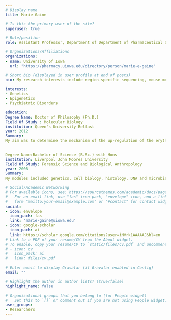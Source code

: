 ```yaml
---
# Display name
title: Marie Gaine

# Is this the primary user of the site?
superuser: true

# Role/position
role: Assistant Professor, Department of Department of Pharmaceutical Sciences and Experimental Therapeutics / Division of Division of Pharmaceutics and Translational Therapeutics

# Organizations/Affiliations
organizations:
- name: University of Iowa 
  url: "https://pharmacy.uiowa.edu/directory/person/marie-e-gaine"

# Short bio (displayed in user profile at end of posts)
bio: My research interests include region-specific sequencing, mouse models for disease using CRISPR.

interests:
- Genetics 
- Epigenetics
- Psychiatric Disorders

education:
Degree Name: Doctor of Philosophy (Ph.D.) 
Field Of Study : Molecular Biology
institution: Queen's University Belfast
year: 2012
Summary:
My aim was to determine the mechanism of the up-regulation of the erythropoietin receptor (EpoR) in acute lymphoblastic leukemia with the TEL-AML1 translocation. Specifically, I investigated DNA methylation, transcription factors and microRNAs in patient samples and cell lines with and without a chromosomal translocation.
  

Degree Name:Bachelor of Science (B.Sc.) with Hons 
institution: Liverpool John Moores University
Field Of Study: Forensic Science and Biological Anthropology
year: 2008
Summary: 
My modules included genetics, cell biology, histology, DNA and microbial forensics including a research project on tissue degradation. I also followed an anthropology route with modules including human physiology, human variation and adaptability, and archaeology. I chose optional modules of forensic photography, law for forensic science and forensic computing.

# Social/Academic Networking
# For available icons, see: https://sourcethemes.com/academic/docs/page-builder/#icons
#   For an email link, use "fas" icon pack, "envelope" icon, and a link in the
#   form "mailto:your-email@example.com" or "#contact" for contact widget.
social:
- icon: envelope
  icon_pack: fas
  link: 'marie-gaine@uiowa.edu'
- icon: google-scholar
  icon_pack: ai
  link: https://scholar.google.com/citations?user=iMVrk1AAAAAJ&hl=en
# Link to a PDF of your resume/CV from the About widget.
# To enable, copy your resume/CV to `static/files/cv.pdf` and uncomment the lines below.
# - icon: cv
#   icon_pack: ai
#   link: files/cv.pdf

# Enter email to display Gravatar (if Gravatar enabled in Config)
email: ""

# Highlight the author in author lists? (true/false)
highlight_name: false

# Organizational groups that you belong to (for People widget)
#   Set this to `[]` or comment out if you are not using People widget.
user_groups:
- Researchers
---
```


